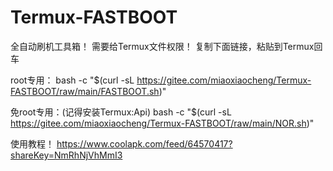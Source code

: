 # Termux-FASTBOOT
全自动刷机工具箱！
需要给Termux文件权限！
复制下面链接，粘贴到Termux回车

root专用：
bash -c "$(curl -sL https://gitee.com/miaoxiaocheng/Termux-FASTBOOT/raw/main/FASTBOOT.sh)"

免root专用：(记得安装Termux:Api)
bash -c "$(curl -sL https://gitee.com/miaoxiaocheng/Termux-FASTBOOT/raw/main/NOR.sh)"

使用教程！
https://www.coolapk.com/feed/64570417?shareKey=NmRhNjVhMmI3
